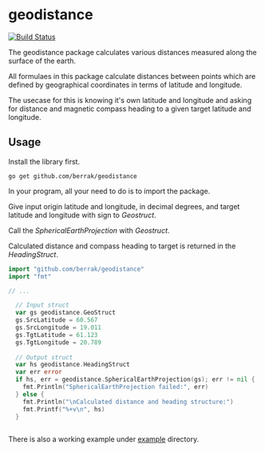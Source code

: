 # geodistance

[![Build Status](https://travis-ci.org/berrak/geodistance.svg?branch=master)](https://travis-ci.org/berrak/geodistance)

The geodistance package calculates various distances measured along the surface of the earth.

All formulaes in this package calculate distances between points which are defined by geographical coordinates in terms of latitude and longitude.

The usecase for this is knowing it's own latitude and longitude and asking for distance and magnetic compass heading to a given target latitude and longitude.

## Usage

Install the library first.

	go get github.com/berrak/geodistance

In your program, all your need to do is to import the package.

Give input origin latitude and longitude, in decimal degrees, and target latitude and longitude with sign to *Geostruct*.

Call the *SphericalEarthProjection* with *Geostruct*.

Calculated distance and compass heading to target is returned in the *HeadingStruct*.

~~~ go
import "github.com/berrak/geodistance"
import "fmt"

// ...

  // Input struct
  var gs geodistance.GeoStruct
  gs.SrcLatitude = 60.567
  gs.SrcLongitude = 19.011
  gs.TgtLatitude = 61.123
  gs.TgtLongitude = 20.789
  
  // Output struct
  var hs geodistance.HeadingStruct
  var err error
  if hs, err = geodistance.SphericalEarthProjection(gs); err != nil {
    fmt.Println("SphericalEarthProjection failed:", err)
  } else {
    fmt.Println("\nCalculated distance and heading structure:")
    fmt.Printf("%+v\n", hs)
  }
  
~~~

There is also a working example under [example](https://github.com/berrak/geodistance/tree/master/example) directory.
